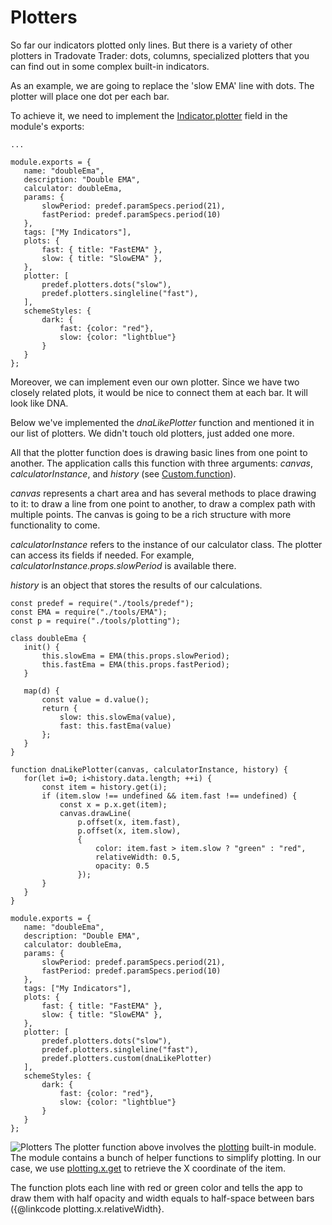 # Plotters
So far our indicators plotted only lines. But there is a variety of other plotters in Tradovate Trader: dots, columns, specialized plotters that you can find out in some complex built-in indicators.

As an example, we are going to replace the 'slow EMA' line with dots. The plotter will place one dot per each bar.

To achieve it, we need to implement the [Indicator.plotter](https://tradovate.github.io/custom-indicators/interfaces/indicator.indicator-1.html#plotter) field in the module's exports:
```
...

module.exports = {
   name: "doubleEma",
   description: "Double EMA",
   calculator: doubleEma,
   params: {
       slowPeriod: predef.paramSpecs.period(21),
       fastPeriod: predef.paramSpecs.period(10)
   },
   tags: ["My Indicators"],
   plots: {
       fast: { title: "FastEMA" },
       slow: { title: "SlowEMA" },
   },
   plotter: [
       predef.plotters.dots("slow"),
       predef.plotters.singleline("fast"),
   ],
   schemeStyles: {
       dark: {
           fast: {color: "red"},
           slow: {color: "lightblue"}
       }
   }
};
```
Moreover, we can implement even our own plotter. Since we have two closely related plots, it would be nice to connect them at each bar. It will look like DNA.

Below we've implemented the _dnaLikePlotter_ function and mentioned it in our list of plotters. We didn't touch old plotters, just added one more.

All that the plotter function does is drawing basic lines from one point to another. The application calls this function with three arguments: _canvas_, _calculatorInstance_, and _history_ (see [Custom.function](https://tradovate.github.io/custom-indicators/interfaces/plotter.custom.html#function)).

_canvas_ represents a chart area and has several methods to place drawing to it: to draw a line from one point to another, to draw a complex path with multiple points. The canvas is going to be a rich structure with more functionality to come.

_calculatorInstance_ refers to the instance of our calculator class. The plotter can access its fields if needed. For example, _calculatorInstance.props.slowPeriod_ is available there.

_history_ is an object that stores the results of our calculations.
```
const predef = require("./tools/predef");
const EMA = require("./tools/EMA");
const p = require("./tools/plotting");

class doubleEma {
   init() {
       this.slowEma = EMA(this.props.slowPeriod);
       this.fastEma = EMA(this.props.fastPeriod);
   }

   map(d) {
       const value = d.value();
       return {
           slow: this.slowEma(value),
           fast: this.fastEma(value)
       };
   }
}

function dnaLikePlotter(canvas, calculatorInstance, history) {
   for(let i=0; i<history.data.length; ++i) {
       const item = history.get(i);
       if (item.slow !== undefined && item.fast !== undefined) {
           const x = p.x.get(item);
           canvas.drawLine(
               p.offset(x, item.fast),
               p.offset(x, item.slow),
               {
                   color: item.fast > item.slow ? "green" : "red",
                   relativeWidth: 0.5,
                   opacity: 0.5
               });
       }
   }
}

module.exports = {
   name: "doubleEma",
   description: "Double EMA",
   calculator: doubleEma,
   params: {
       slowPeriod: predef.paramSpecs.period(21),
       fastPeriod: predef.paramSpecs.period(10)
   },
   tags: ["My Indicators"],
   plots: {
       fast: { title: "FastEMA" },
       slow: { title: "SlowEMA" },
   },
   plotter: [
       predef.plotters.dots("slow"),
       predef.plotters.singleline("fast"),
       predef.plotters.custom(dnaLikePlotter)
   ],
   schemeStyles: {
       dark: {
           fast: {color: "red"},
           slow: {color: "lightblue"}
       }
   }
};
```
![Plotters](https://tradovate.github.io/custom-indicators/media/DoubleEMA.png)
The plotter function above involves the [plotting](https://tradovate.github.io/custom-indicators/modules/canvas.plotting.html) built-in module. The module contains a bunch of helper functions to simplify plotting. In our case, we use [plotting.x.get](https://tradovate.github.io/custom-indicators/modules/canvas.plotting.x.html#get) to retrieve the X coordinate of the item.

The function plots each line with red or green color and tells the app to draw them with half opacity and width equals to half-space between bars ({@linkcode plotting.x.relativeWidth}.
